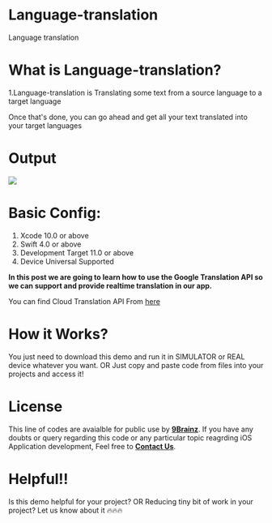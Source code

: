 # Language-translation
Language translation


# What is Language-translation?

1.Language-translation is Translating some text from a source language to a target language

Once that's done, you can go ahead and get all your text translated into your target languages

# Output 

![](https://media.giphy.com/media/UTAOTvvdsWjVgIajCx/giphy.gif)


# Basic Config:

1. Xcode 10.0 or above
2. Swift 4.0 or above
3. Development Target 11.0 or above
4. Device Universal Supported



**In this post we are going to learn how to use the Google Translation API so we can support and provide realtime translation in our app.**

You can find Cloud Translation API From [here](https://cloud.google.com/translate/docs/)

# How it Works?

You just need to download this demo and run it in SIMULATOR or REAL device whatever you want. OR Just copy and paste code from   files into your projects and access it!


# License

This line of codes are avaialble for public use by [**9Brainz**](https://www.9brainz.com). If you have any doubts or query regarding this code or any particular topic reagrding iOS Application development, Feel free to [**Contact Us**](https://9brainz.com/contact-us.html).

# Helpful!!

Is this demo helpful for your project? OR Reducing tiny bit of work in your project?
Let us know about it 🔥🔥🔥
